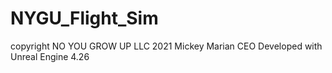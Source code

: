 # NYGU_Flight_Sim

copyright NO YOU GROW UP LLC 2021
Mickey Marian CEO
Developed with Unreal Engine 4.26
